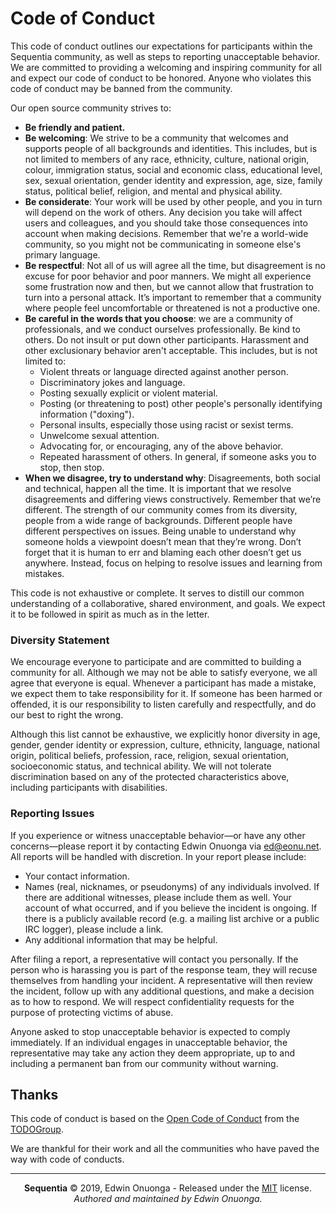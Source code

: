 # Code of Conduct

This code of conduct outlines our expectations for participants within the Sequentia community, as well as steps to reporting unacceptable behavior. We are committed to providing a welcoming and inspiring community for all and expect our code of conduct to be honored. Anyone who violates this code of conduct may be banned from the community.

Our open source community strives to:

- **Be friendly and patient.**
- **Be welcoming**: We strive to be a community that welcomes and supports people of all backgrounds and identities. This includes, but is not limited to members of any race, ethnicity, culture, national origin, colour, immigration status, social and economic class, educational level, sex, sexual orientation, gender identity and expression, age, size, family status, political belief, religion, and mental and physical ability.
- **Be considerate**: Your work will be used by other people, and you in turn will depend on the work of others. Any decision you take will affect users and colleagues, and you should take those consequences into account when making decisions. Remember that we're a world-wide community, so you might not be communicating in someone else's primary language.
- **Be respectful**: Not all of us will agree all the time, but disagreement is no excuse for poor behavior and poor manners. We might all experience some frustration now and then, but we cannot allow that frustration to turn into a personal attack. It’s important to remember that a community where people feel uncomfortable or threatened is not a productive one.
- **Be careful in the words that you choose**: we are a community of professionals, and we conduct ourselves professionally. Be kind to others. Do not insult or put down other participants. Harassment and other exclusionary behavior aren't acceptable. This includes, but is not limited to:
  - Violent threats or language directed against another person.
  - Discriminatory jokes and language.
  - Posting sexually explicit or violent material.
  - Posting (or threatening to post) other people's personally identifying information ("doxing").
  - Personal insults, especially those using racist or sexist terms.
  - Unwelcome sexual attention.
  - Advocating for, or encouraging, any of the above behavior.
  - Repeated harassment of others. In general, if someone asks you to stop, then stop.
- **When we disagree, try to understand why**: Disagreements, both social and technical, happen all the time. It is important that we resolve disagreements and differing views constructively. Remember that we’re different. The strength of our community comes from its diversity, people from a wide range of backgrounds. Different people have different perspectives on issues. Being unable to understand why someone holds a viewpoint doesn’t mean that they’re wrong. Don’t forget that it is human to err and blaming each other doesn’t get us anywhere. Instead, focus on helping to resolve issues and learning from mistakes.

This code is not exhaustive or complete. It serves to distill our common understanding of a collaborative, shared environment, and goals. We expect it to be followed in spirit as much as in the letter.

### Diversity Statement

We encourage everyone to participate and are committed to building a community for all. Although we may not be able to satisfy everyone, we all agree that everyone is equal. Whenever a participant has made a mistake, we expect them to take responsibility for it. If someone has been harmed or offended, it is our responsibility to listen carefully and respectfully, and do our best to right the wrong.

Although this list cannot be exhaustive, we explicitly honor diversity in age, gender, gender identity or expression, culture, ethnicity, language, national origin, political beliefs, profession, race, religion, sexual orientation, socioeconomic status, and technical ability. We will not tolerate discrimination based on any of the protected
characteristics above, including participants with disabilities.

### Reporting Issues

If you experience or witness unacceptable behavior—or have any other concerns—please report it by contacting Edwin Onuonga via [ed@eonu.net](mailto:ed@eonu.net). All reports will be handled with discretion. In your report please include:

- Your contact information.
- Names (real, nicknames, or pseudonyms) of any individuals involved. If there are additional witnesses, please
  include them as well. Your account of what occurred, and if you believe the incident is ongoing. If there is a publicly available record (e.g. a mailing list archive or a public IRC logger), please include a link.
- Any additional information that may be helpful.

After filing a report, a representative will contact you personally. If the person who is harassing you is part of the response team, they will recuse themselves from handling your incident. A representative will then review the incident, follow up with any additional questions, and make a decision as to how to respond. We will respect confidentiality requests for the purpose of protecting victims of abuse.

Anyone asked to stop unacceptable behavior is expected to comply immediately. If an individual engages in unacceptable behavior, the representative may take any action they deem appropriate, up to and including a permanent ban from our community without warning.

## Thanks

This code of conduct is based on the [Open Code of Conduct](https://github.com/todogroup/opencodeofconduct) from the [TODOGroup](http://todogroup.org).

We are thankful for their work and all the communities who have paved the way with code of conducts.

---

<p align="center">
  <b>Sequentia</b> &copy; 2019, Edwin Onuonga - Released under the <a href="https://opensource.org/licenses/MIT">MIT</a> license.<br/>
  <em>Authored and maintained by Edwin Onuonga.</em>
</p>
